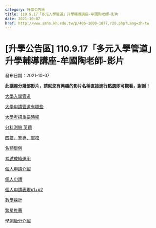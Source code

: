```yaml
---
category: 升學公告區
title: 110.9.17「多元入學管道」升學輔導講座-牟國陶老師-影片
date: 2021-10-07
href: http://www.smhs.kh.edu.tw/p/406-1000-1877,r20.php?Lang=zh-tw
---
```


# [升學公告區] 110.9.17「多元入學管道」升學輔導講座-牟國陶老師-影片

發布日期：2021-10-07

**此講座分幾部影片，請就您有興趣的影片名稱直接進行點選即可觀看，謝謝！**

[大學入學管道](https://www.youtube.com/watch?v=IahRtKNDk1E)

[大學申請管道有哪些](https://www.youtube.com/watch?v=6jyjYZ0bDr0)

[大學考招重要時程](https://www.youtube.com/watch?v=tvgjvf28-v4)

[分科測驗 英聽](https://www.youtube.com/watch?v=2iXNEAYAEE0)

[四技、警專、軍校](https://www.youtube.com/watch?v=em4ZtGPRsuw)

[名額舉例](https://www.youtube.com/watch?v=3xd0g9aSG6o)

[考試成績運用](https://www.youtube.com/watch?v=JlnJnN3oaY4)

[個人申請介紹](https://www.youtube.com/watch?v=-nj2jFaz7Nc8)

[個人申請](https://www.youtube.com/watch?v=rt_SFCtsUk0)

[個人申請表現p1+p2](https://www.youtube.com/watch?v=xQJJ1Wf3ndI)

[數學採計](https://www.youtube.com/watch?v=qp71q9XzvM8I)

[繁星推薦](https://www.youtube.com/watch?v=8SZs0oHLHw8)

[學測級分介紹](https://www.youtube.com/watch?v=4B5R4kLrDQ4)

